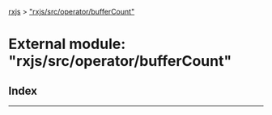 [rxjs](../README.md) > ["rxjs/src/operator/bufferCount"](../modules/_rxjs_src_operator_buffercount_.md)

# External module: "rxjs/src/operator/bufferCount"

## Index

---

